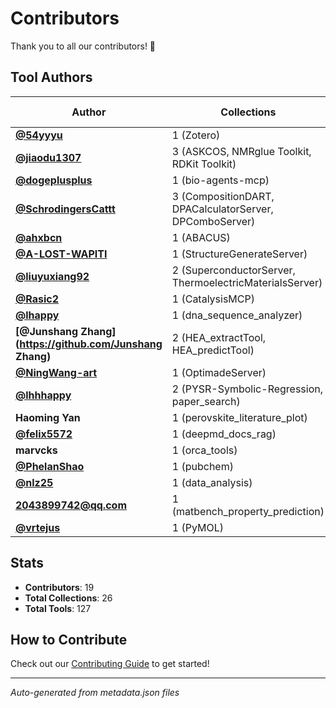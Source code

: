 # Contributors

Thank you to all our contributors! 🎉

## Tool Authors

| Author | Collections | Tools | Main Areas |
|--------|------------|-------|------------|
| **[@54yyyu](https://github.com/54yyyu)** | 1 (Zotero) | 18 | research |
| **[@jiaodu1307](https://github.com/jiaodu1307)** | 3 (ASKCOS, NMRglue Toolkit, RDKit Toolkit) | 17 | chemistry |
| **[@dogeplusplus](https://github.com/dogeplusplus)** | 1 (bio-agents-mcp) | 17 | biology |
| **[@SchrodingersCattt](https://github.com/SchrodingersCattt)** | 3 (CompositionDART, DPACalculatorServer, DPComboServer) | 15 | materials |
| **[@ahxbcn](https://github.com/ahxbcn)** | 1 (ABACUS) | 13 | materials |
| **[@A-LOST-WAPITI](https://github.com/A-LOST-WAPITI)** | 1 (StructureGenerateServer) | 11 | materials |
| **[@liuyuxiang92](https://github.com/liuyuxiang92)** | 2 (SuperconductorServer, ThermoelectricMaterialsServer) | 9 | materials |
| **[@Rasic2](https://github.com/Rasic2)** | 1 (CatalysisMCP) | 3 | chemistry |
| **[@lhappy](https://github.com/lhappy)** | 1 (dna_sequence_analyzer) | 3 | biology |
| **[@Junshang Zhang](https://github.com/Junshang Zhang)** | 2 (HEA_extractTool, HEA_predictTool) | 3 | machine-learning, research |
| **[@NingWang-art](https://github.com/NingWang-art)** | 1 (OptimadeServer) | 3 | materials |
| **[@lhhhappy](https://github.com/lhhhappy)** | 2 (PYSR-Symbolic-Regression, paper_search) | 3 | physics, research |
| **Haoming Yan** | 1 (perovskite_literature_plot) | 3 | data |
| **[@felix5572](https://github.com/felix5572)** | 1 (deepmd_docs_rag) | 2 | materials |
| **marvcks** | 1 (orca_tools) | 2 | chemistry |
| **[@PhelanShao](https://github.com/PhelanShao)** | 1 (pubchem) | 2 | chemistry |
| **[@nlz25](https://github.com/nlz25)** | 1 (data_analysis) | 1 | data |
| **2043899742@qq.com** | 1 (matbench_property_prediction) | 1 | materials |
| **[@vrtejus](https://github.com/vrtejus)** | 1 (PyMOL) | 1 | chemistry |


## Stats

- **Contributors**: 19
- **Total Collections**: 26
- **Total Tools**: 127

## How to Contribute

Check out our [Contributing Guide](CONTRIBUTING.md) to get started!

---

*Auto-generated from metadata.json files*
